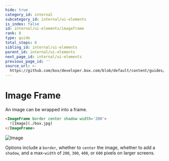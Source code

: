 ```yaml
---
hide: true
category_id: internal
subcategory_id: internal/ui-elements
is_index: false
id: internal/ui-elements/imageframe
rank: 0
type: guide
total_steps: 8
sibling_id: internal/ui-elements
parent_id: internal/ui-elements
next_page_id: internal/ui-elements
previous_page_id: ''
source_url: >-
  https://github.com/box/developer.box.com/blob/default/content/guides/internal/ui-elements/imageframe.md
---
```

<!-- does not need translation -->

# Image Frame

An image can be wrapped into a frame.

```html
<ImageFrame border center shadow width='200'>
  ![Image](./box.jpg)
</ImageFrame>
```

<H>

<ImageFrame border center shadow width='200'>

![Image](./box.jpg)

</ImageFrame>

</H>

<Message>

Options include a `border`, whether to `center` the image, whether to add a
`shadow`, and a max-`width` of `200`, `300`, `400`, or `600` pixels on larger
screens.

</Message>